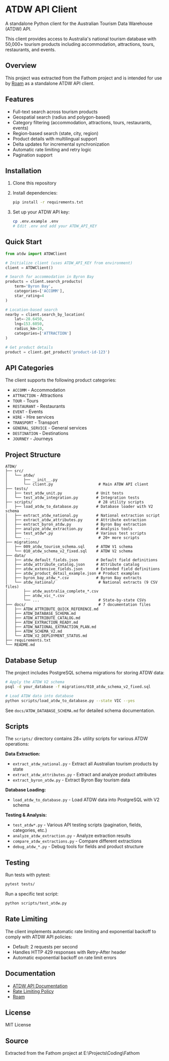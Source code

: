 # ATDW API Client

A standalone Python client for the Australian Tourism Data Warehouse (ATDW) API.

This client provides access to Australia's national tourism database with 50,000+ tourism products including accommodation, attractions, tours, restaurants, and events.

## Overview

This project was extracted from the Fathom project and is intended for use by [Roam](https://roamhq.io) as a standalone ATDW API client.

## Features

- Full-text search across tourism products
- Geospatial search (radius and polygon-based)
- Category filtering (accommodation, attractions, tours, restaurants, events)
- Region-based search (state, city, region)
- Product details with multilingual support
- Delta updates for incremental synchronization
- Automatic rate limiting and retry logic
- Pagination support

## Installation

1. Clone this repository
2. Install dependencies:
   ```bash
   pip install -r requirements.txt
   ```

3. Set up your ATDW API key:
   ```bash
   cp .env.example .env
   # Edit .env and add your ATDW_API_KEY
   ```

## Quick Start

```python
from atdw import ATDWClient

# Initialize client (uses ATDW_API_KEY from environment)
client = ATDWClient()

# Search for accommodation in Byron Bay
products = client.search_products(
    term='Byron Bay',
    categories=['ACCOMM'],
    star_rating=4
)

# Location-based search
nearby = client.search_by_location(
    lat=-28.6450,
    lng=153.6050,
    radius_km=10,
    categories=['ATTRACTION']
)

# Get product details
product = client.get_product('product-id-123')
```

## API Categories

The client supports the following product categories:
- `ACCOMM` - Accommodation
- `ATTRACTION` - Attractions
- `TOUR` - Tours
- `RESTAURANT` - Restaurants
- `EVENT` - Events
- `HIRE` - Hire services
- `TRANSPORT` - Transport
- `GENERAL_SERVICE` - General services
- `DESTINATION` - Destinations
- `JOURNEY` - Journeys

## Project Structure

```
ATDW/
├── src/
│   └── atdw/
│       ├── __init__.py
│       └── client.py                    # Main ATDW API client
├── tests/
│   ├── test_atdw_unit.py               # Unit tests
│   └── test_atdw_integration.py        # Integration tests
├── scripts/                             # 28 utility scripts
│   ├── load_atdw_to_database.py        # Database loader with V2 schema
│   ├── extract_atdw_national.py        # National extraction script
│   ├── extract_atdw_attributes.py      # Attribute extraction
│   ├── extract_byron_atdw.py           # Byron Bay extraction
│   ├── analyze_atdw_extraction.py      # Analysis tools
│   ├── test_atdw*.py                   # Various test scripts
│   └── ...                              # 20+ more scripts
├── migrations/
│   ├── 009_atdw_tourism_schema.sql     # ATDW V1 schema
│   └── 010_atdw_schema_v2_fixed.sql    # ATDW V2 schema
├── data/
│   ├── atdw_default_fields.json        # Default field definitions
│   ├── atdw_attribute_catalog.json     # Attribute catalog
│   ├── atdw_extensive_fields.json      # Extended field definitions
│   ├── atdw_product_detail_example.json # Product examples
│   ├── byron_bay_atdw_*.csv            # Byron Bay extracts
│   └── atdw_national/                   # National extracts (9 CSV files)
│       ├── atdw_australia_complete_*.csv
│       ├── atdw_vic_*.csv
│       └── ...                          # State-by-state CSVs
├── docs/                                # 7 documentation files
│   ├── ATDW_ATTRIBUTE_QUICK_REFERENCE.md
│   ├── ATDW_DATABASE_SCHEMA.md
│   ├── ATDW_ATTRIBUTE_CATALOG.md
│   ├── ATDW_EXTRACTION_READY.md
│   ├── ATDW_NATIONAL_EXTRACTION_PLAN.md
│   ├── ATDW_SCHEMA_V2.md
│   └── ATDW_V2_DEPLOYMENT_STATUS.md
├── requirements.txt
└── README.md
```

## Database Setup

The project includes PostgreSQL schema migrations for storing ATDW data:

```bash
# Apply the ATDW V2 schema
psql -d your_database -f migrations/010_atdw_schema_v2_fixed.sql

# Load ATDW data into database
python scripts/load_atdw_to_database.py --state VIC --yes
```

See `docs/ATDW_DATABASE_SCHEMA.md` for detailed schema documentation.

## Scripts

The `scripts/` directory contains 28+ utility scripts for various ATDW operations:

**Data Extraction:**
- `extract_atdw_national.py` - Extract all Australian tourism products by state
- `extract_atdw_attributes.py` - Extract and analyze product attributes
- `extract_byron_atdw.py` - Extract Byron Bay tourism data

**Database Loading:**
- `load_atdw_to_database.py` - Load ATDW data into PostgreSQL with V2 schema

**Testing & Analysis:**
- `test_atdw*.py` - Various API testing scripts (pagination, fields, categories, etc.)
- `analyze_atdw_extraction.py` - Analyze extraction results
- `compare_atdw_extractions.py` - Compare different extractions
- `debug_atdw_*.py` - Debug tools for fields and product structure

## Testing

Run tests with pytest:
```bash
pytest tests/
```

Run a specific test script:
```bash
python scripts/test_atdw.py
```

## Rate Limiting

The client implements automatic rate limiting and exponential backoff to comply with ATDW API policies:
- Default: 2 requests per second
- Handles HTTP 429 responses with Retry-After header
- Automatic exponential backoff on rate limit errors

## Documentation

- [ATDW API Documentation](https://developer.atdw.com.au)
- [Rate Limiting Policy](https://au.intercom.help/atdw/en/articles/44447-api-rate-limiting)
- [Roam](https://roamhq.io)

## License

MIT License

## Source

Extracted from the Fathom project at E:\Projects\Coding\Fathom
